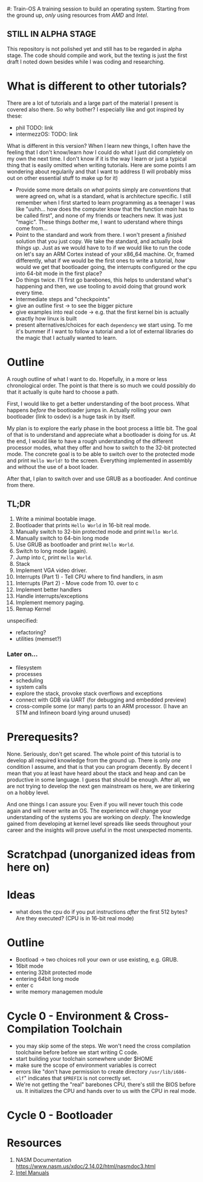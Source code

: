 #: Train-OS
A training session to build an operating system. Starting from the ground up, _only_ using
resources from _AMD_ and _Intel_. 

## __STILL IN ALPHA STAGE__
This repository is not polished yet and still has to be regarded in alpha stage. The code
should compile and work, but the texting is just the first draft I noted down besides
while I was coding and researching.

# What is different to other tutorials?
There are a lot of tutorials and a large part of the material I present is
covered also there. So why bother? I especially like and got inspired by these:

* phil TODO: link
* intermezzOS: TODO: link

What is different in this version? When I learn new things, I often have the
feeling that I don't know/learn _how_ I could do what I just did completely
on my own the next time. I don't know if it is the way I learn or just a typical
thing that is easily omitted when writing tutorials. Here are some points I
am wondering about regularily and that I want to address (I will probably miss
out on other essential stuff to make up for it)

* Provide some more details on _what_ points simply are _conventions_ that were
  agreed on, what is a standard, what is architecture specific. 
  I still remember when I first started to learn programming as a teenager I was
  like "uuhh... how does the computer know that the function _main_ has to be
  called first", and none of my friends or teachers new. It was just "magic".
  These things _bother_ me, I want to uderstand where things come from...
* Point to the standard and work from there. I won't present a _finished_ solution
  that you just copy. We take the standard, and actually _look things up_.
  Just as we would have to to if we would like to run the code on let's say
  an ARM Cortex instead of your x86_64 machine. Or, framed differently, what
  if we would be the first ones to write a tutorial, _how_ would we get that
  bootloader going, the interrupts configured or the cpu into 64-bit mode in the first
  place?
* Do things twice. I'll first go barebones, this helps to understand what's
  happening and then, we use tooling to avoid doing that ground work every time.
* Intermediate steps and "checkpoints"
* give an outline first -> to see the bigger picture
* give examples into real code -> e.g. that the first kernel bin is actually
  exactly how linux is built
* present alternatives/choices for each `dependency` we start using. To me it's 
  bummer if I want to follow a tutorial and a lot of external libraries do
  the magic that I actually wanted to learn.

# Outline
A rough outline of what I want to do. Hopefully, in a more or less chronological order.
The point is that there is so much we could possibly do that it actually is quite hard
to choose a path.

First, I would like to get a better understanding of the boot process. What happens
_before_ the bootloader jumps in. Actually rolling your own bootloader (link to osdev)
is a huge task in by itself.

My plan is to explore the early phase in the boot process a little bit. The goal of that
is to understand and appreciate what a bootloader is doing for us. At the end, I would
like to have a rough understanding of the different processor modes, what they offer and
how to switch to the 32-bit protected mode. The concrete goal is to be able to switch
over to the protected mode and print `Hello World!` to the screen. Everything implemented
in assembly and without the use of a boot loader.

After that, I plan to switch over and use GRUB as a bootloader. And continue from there.

## TL;DR
1. Write a minimal bootable image.
2. Bootloader that prints `Hello World` in 16-bit real mode.
3. Manually switch to 32-bin protected mode and print `Hello World`.
4. Manually switch to 64-bin long mode
5. Use GRUB as bootloader and print `Hello World`.
6. Switch to long mode (again).
7. Jump into `C`, print `Hello World`.
8. Stack
9. Implement VGA video driver.
10. Interrupts (Part 1) - Tell CPU where to find handlers, in asm
11. Interrupts (Part 2) - Move code from 10. over to c
12. Implement better handlers
10. Handle interrupts/exceptions
11. Implement memory paging.
12. Remap Kernel


unspecified:
* refactoring?
* utilities (memset?)

### Later on...
* filesystem
* processes
* scheduling
* system calls
* explore the stack, provoke stack overflows and exceptions
* connect with GDB via UART (for debugging and embedded preview)
* cross-compile some (or many) parts to an ARM processor. (I have an STM and Infineon
  board lying around unused)

# Prerequesits?
None. Seriously, don't get scared. The whole point of this tutorial is to develop all
required knowledge from the ground up. There is only _one_ condition I assume, and that
is that you can program decently. By decent I mean that you at least have heard about
the stack and heap and can be productive in some language. I guess that should be enough.
After all, we are not trying to develop the next gen mainstream os here, we are tinkering
on a hobby level. 

And one things I can assure you: Even if you will never touch this code again and will
never write an OS. The experience _will_ change your understanding of the systems you
are working on _deeply_. The knowledge gained from developing at kernel level spreads
like seeds throughout your career and the insights will prove useful in the most
unexpected moments.

# Scratchpad (unorganized ideas from here on)

# Ideas
* what does the cpu do if you put instructions _after_ the first 512 bytes? Are they
  executed? (CPU is in 16-bit real mode)

# Outline

* Bootload -> two choices roll your own or use existing, e.g. GRUB.
* 16bit mode
* entering 32bit protected mode
* entering 64bit long mode
* enter c 
* write memory managemen module


# Cycle 0 - Environment & Cross-Compilation Toolchain

* you may skip some of the steps. We won't need the cross compilation toolchaine before
  before we start writing C code.
* start building your toolchain somewhere under $HOME
* make sure the scope of environment variables is correct
* errors like "don't have permission to create directory `/usr/lib/i686-elf`" indicates
  that `$PREFIX` is not correctly set.
* We're not getting the "real" barebones CPU, there's still the BIOS before us. It
  initializes the CPU and hands over to us with the CPU in real mode.


# Cycle 0 - Bootloader

# Resources

1. NASM Documentation https://www.nasm.us/xdoc/2.14.02/html/nasmdoc3.html
2. [Intel Manuals](https://software.intel.com/en-us/articles/intel-sdm)
